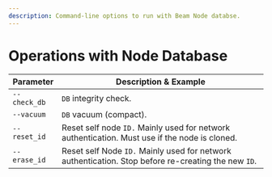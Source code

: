 ```yaml
---
description: Command-line options to run with Beam Node databse.
---
```


# Operations with Node Database

| **Parameter** | **Description & Example**                                                                           |
| ------------- | --------------------------------------------------------------------------------------------------- |
| `--check_db`  | `DB` integrity check.                                                                               |
| `--vacuum`    | `DB` vacuum (compact).                                                                              |
| `--reset_id`  | Reset self node `ID.` Mainly used for network authentication. Must use if the node is cloned.       |
| `--erase_id`  | Reset self Node `ID.` Mainly used for network authentication. Stop before re-creating the new `ID`. |

